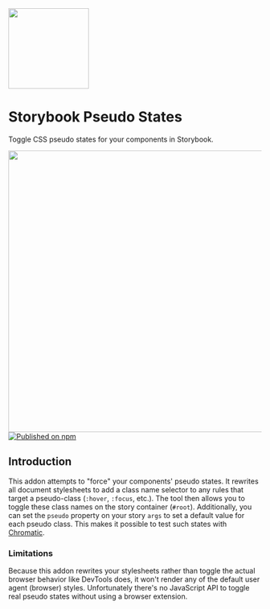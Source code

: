 <img src="https://user-images.githubusercontent.com/321738/105190912-cb2cbb00-5b36-11eb-95a1-517ed898ec86.gif" width="160" height="160">

# Storybook Pseudo States

Toggle CSS pseudo states for your components in Storybook.

<img src="https://user-images.githubusercontent.com/321738/105100903-51e98580-5aae-11eb-82bf-2b625c5a88a3.gif" width="560" alt="" />

<a href="https://www.npmjs.com/package/storybook-addon-pseudo-states">
  <img src="https://badgen.net/npm/v/storybook-addon-pseudo-states" alt="Published on npm">
</a>

## Introduction

This addon attempts to "force" your components' pseudo states. It rewrites all document stylesheets to add a class name selector to any rules that target a pseudo-class (`:hover`, `:focus`, etc.). The tool then allows you to toggle these class names on the story container (`#root`). Additionally, you can set the `pseudo` property on your story `args` to set a default value for each pseudo class. This makes it possible to test such states with [Chromatic](https://www.chromatic.com/).

### Limitations

Because this addon rewrites your stylesheets rather than toggle the actual browser behavior like DevTools does, it won't render any of the default user agent (browser) styles. Unfortunately there's no JavaScript API to toggle real pseudo states without using a browser extension.
